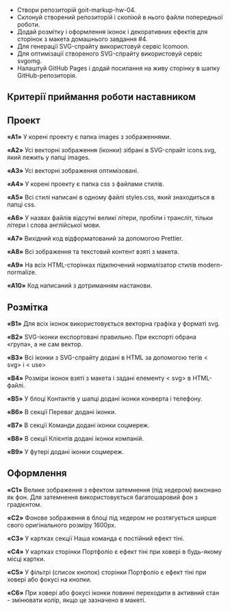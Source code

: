 * Створи репозиторій goit-markup-hw-04.
* Склонуй створений репозиторій і скопіюй в нього файли попередньої роботи.
* Додай розмітку і оформлення іконок і декоративних ефектів для сторінок з макета домашнього завдання #4.
* Для генерації SVG-спрайту використовуй сервіс Icomoon.
* Для оптимізації створеного SVG-спрайту використовуй сервіс svgomg.
* Налаштуй GitHub Pages і додай посилання на живу сторінку в шапку GitHub-репозиторія.
  
## Критерії приймання роботи наставником

## Проект

**«A1»** У корені проекту є папка images з зображеннями.

**«A2»** Усі векторні зображення (іконки) зібрані в SVG-спрайт icons.svg, який лежить у папці images.

**«A3»** Усі векторні зображення оптимізовані.

**«A4»** У корені проекту є папка css з файлами стилів.

**«A5»** Всі стилі написані в одному файлі styles.css, який знаходиться в папці css.

**«A6»** У назвах файлів відсутні великі літери, пробіли і трансліт, тільки літери і слова англійської мови.

**«A7»** Вихідний код відформатований за допомогою Prettier.

**«A8»** Всі зображення та текстовий контент взяті з макета.

**«A9»** На всіх HTML-сторінках підключений нормалізатор стилів modern-normalize.

**«A10»** Код написаний з дотриманням настанови.

## Розмітка

**«B1»** Для всіх іконок використовується векторна графіка у форматі svg.

**«B2»** SVG-іконки експортовані правильно. При експорті обрана «група», а не сам вектор.

**«B3»** Всі іконки з SVG-спрайту додані в HTML за допомогою тегів < svg> і < use>

**«B4»** Розміри іконок взяті з макета і задані елементу < svg> в HTML-файлі.

**«B5»** У блоці Контактів у шапці додані іконки конверта і телефону.

**«B6»** В секції Переваг додані іконки.

**«B7»** В секції Команди додані іконки соцмереж.

**«B8»** В секції Клієнтів додані іконки компаній.

**«B9»** У футері додані іконки соцмереж.

## Оформлення

**«C1»** Велике зображення з ефектом затемнення (під хедером) виконано як фон. Для затемнення використовується багатошаровий фон з градієнтом.

**«C2»** Фонове зображення в блоці під хедером не розтягується ширше свого оригінального розміру 1600рх.

**«C3»** У картках секції Наша команда є постійний ефект тіні.

**«C4»** У картках сторінки Портфоліо є ефект тіні при ховері в будь-якому місці картки.

**«C5»** У фільтрі (список кнопок) сторінки Портфоліо є ефект тіні при ховері або фокусі на кнопки.

**«C6»** При ховері або фокусі іконки повинні переходити в активний стан - змінювати колір, якщо це зазначено в макеті.